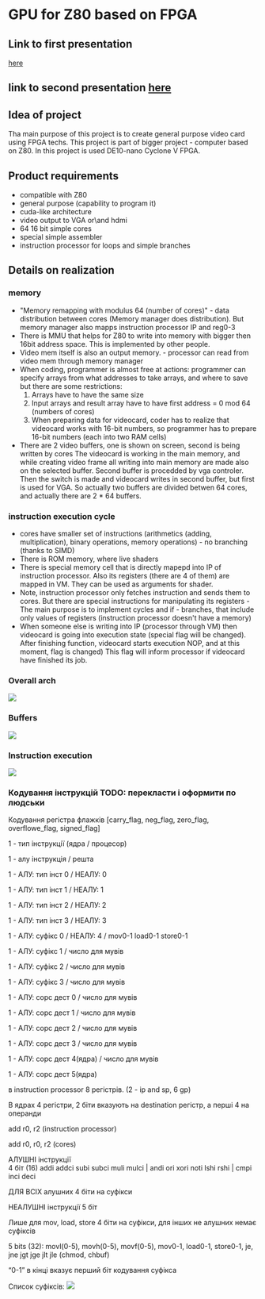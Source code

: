 # GPU for Z80 based on FPGA
## Link to first presentation
[here](https://docs.google.com/presentation/d/e/2PACX-1vQRQlCamovF6Binl2SsoKEvrqsEsJz2ccPZm9A6kuHSVUr-em4yzhscMbtGglOLyyb3eJqYMeQPTMkx/pub?start=false&loop=false&delayms=3000)
## link to second presentation [here](https://docs.google.com/presentation/d/e/2PACX-1vTUkK01aqt_vz5_lOJwjbPODXsyEMpyrtoSjEdmuw4ukz_GMbEvGKHjo9ceVAkxTsElBvFuRDRA0aLD/pub?start=false&loop=false&delayms=3000)
## Idea of project
Tha main purpose of this project is to create general purpose video card using FPGA techs.
This project is part of bigger project - computer based on Z80.
In this project is used DE10-nano Cyclone V FPGA.

## Product requirements
- compatible with Z80
- general purpose (capability to program it)
- cuda-like architecture
- video output to VGA or\and hdmi
- 64 16 bit simple cores
- special simple assembler
- instruction processor for loops and simple branches

## Details on realization
### memory
- "Memory remapping with modulus 64 (number of cores)" - data distribution between cores (Memory manager does distribution). But memory manager also mapps instruction processor IP and reg0-3
- There is MMU that helps for Z80 to write into memory with bigger then 16bit address space. This is implemented by other people.
- Video mem itself is also an output memory. - processor can read from video mem through memory manager
- When coding, programmer is almost free at actions: programmer can specify arrays from what addresses to take arrays, and where to save but there are some restrictions:
    1) Arrays have to have the same size
    2) Input arrays and result array have to have first address = 0 mod 64 (numbers of cores)
    3) When preparing data for videocard, coder has to realize that videocard works with 16-bit numbers, so programmer has to prepare 16-bit numbers (each into two RAM cells)
- There are 2 video buffers, one is shown on screen, second is being written by cores
  The videocard is working in the main memory, and while creating video frame all writing into main memory are made also on the selected buffer. Second buffer is procedded by vga controler. Then the switch is made and videocard writes in second buffer, but first is used for VGA. So actually two buffers are divided betwen 64 cores, and actually there are 2 * 64 buffers.

### instruction execution cycle
- cores have smaller set of instructions (arithmetics (adding, multiplication), binary operations, memory operations) - no branching (thanks to SIMD)
- There is ROM memory, where live shaders
- There is special memory cell that is directly mapepd into IP of instruction processor. Also its registers (there are 4 of them) are mapped in VM. They can be used as arguments for shader.
- Note, instruction processor only fetches instruction and sends them to cores. But there are special instructions for manipulating its registers - The main purpose is to implement cycles and if - branches, that include only values of registers (instruction processor doesn't have a memory)
- When someone else is writing into IP (processor through VM) then videocard is going into execution state (special flag will be changed). After finishing function, videocard starts execution NOP, and at this moment, flag is changed) This flag will inform processor if videocard have finished its job.
### Overall arch
![](./images/Videocard.jpeg)

### Buffers
![](./images/BUFFERS.png)

### Instruction execution
![](./images/instructions.png)

### Кодування інструкцій TODO: перекласти і оформити по людськи

Кодування регістра флажків
[carry_flag, neg_flag, zero_flag, overflowe_flag, signed_flag]

1	- тип інструкції (ядра / процесор)


1	- алу інструкція  / решта


1	- АЛУ: тип інст 0 / НЕАЛУ: 0

1	- АЛУ: тип інст 1 / НЕАЛУ: 1

1	- АЛУ: тип інст 2 / НЕАЛУ: 2

1	- АЛУ: тип інст 3 / НЕАЛУ: 3


1	- АЛУ: суфікс 0	/ НЕАЛУ: 4	/ mov0-1 load0-1 store0-1

1	- АЛУ: суфікс 1		/ число для мувів

1	- АЛУ: суфікс 2		/ число для мувів

1	- АЛУ: суфікс 3		/ число для мувів


1	- АЛУ: сорс дест 0		/ число для мувів

1	- АЛУ: сорс дест 1		/ число для мувів

1	- АЛУ: сорс дест 2		/ число для мувів

1	- АЛУ: сорс дест 3		/ число для мувів

1	- АЛУ: сорс дест 4(ядра) / число для мувів

1	- АЛУ: сорс дест 5(ядра) 

в instruction processor 8 регістрів. (2 - ip and sp, 6 gp)

В ядрах 4 регістри, 2 біти вказують на destination регістр, а перші 4 на операнди

add r0, r2 (instruction processor)

add r0, r0, r2 (cores)

АЛУШНІ інструкції  
4 біт (16) addi addci subi subci muli mulci  |   andi ori xori noti lshi rshi  |  cmpi inci deci 

ДЛЯ ВСІХ алушних 4 біти на суфікси

НЕАЛУШНІ інструкції  5 біт

Лише для mov, load, store 4 біти на суфікси, для інших не алушних немає суфіксів

5 bits (32): movl(0-5), movh(0-5), movf(0-5), mov0-1, load0-1, store0-1,  je, jne jgt jge jlt jle
(chmod, chbuf)

“0-1” в кінці вказує перший біт кодування суфікса

Список суфіксів:
![](./images/suffixes.jpg)
